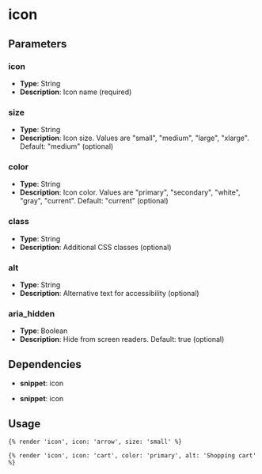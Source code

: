 # icon



## Parameters


### icon
- **Type**: String
- **Description**: Icon name (required)

### size
- **Type**: String
- **Description**: Icon size. Values are "small", "medium", "large", "xlarge". Default: "medium" (optional)

### color
- **Type**: String
- **Description**: Icon color. Values are "primary", "secondary", "white", "gray", "current". Default: "current" (optional)

### class
- **Type**: String
- **Description**: Additional CSS classes (optional)

### alt
- **Type**: String
- **Description**: Alternative text for accessibility (optional)

### aria_hidden
- **Type**: Boolean
- **Description**: Hide from screen readers. Default: true (optional)


## Dependencies


- **snippet**: icon

- **snippet**: icon


## Usage


```liquid
{% render 'icon', icon: 'arrow', size: 'small' %}
```

```liquid
{% render 'icon', icon: 'cart', color: 'primary', alt: 'Shopping cart' %}
```



